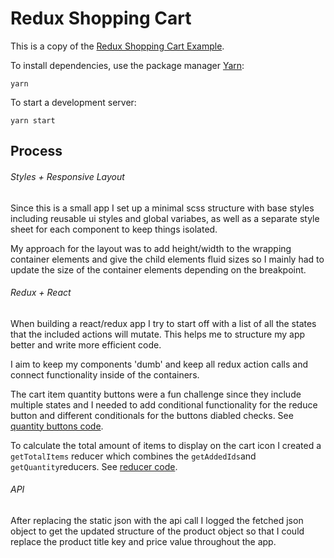 # Redux Shopping Cart

This is a copy of the [Redux Shopping Cart Example](https://github.com/reactjs/redux/tree/master/examples/shopping-cart).

To install dependencies, use the package manager [Yarn](https://yarnpkg.com/en/):

```
yarn
```

To start a development server:

```
yarn start
```

## Process

###### Styles + Responsive Layout

Since this is a small app I set up a minimal scss structure with base styles including reusable ui styles and global variabes, as well as a separate style sheet for each component to keep things isolated.

My approach for the layout was to add height/width to the wrapping container elements and give the child elements fluid sizes so I mainly had to update the size of the container elements depending on the breakpoint.


###### Redux + React

When building a react/redux app I try to start off with a list of all the states that the included actions will mutate. This helps me to structure my app better and write more efficient code. 

I aim to keep my components 'dumb' and keep all redux action calls and connect functionality inside of the containers.

The cart item quantity buttons were a fun challenge since they include multiple states and I needed to add conditional functionality for the reduce button and different conditionals for the buttons diabled checks. 
See [quantity buttons code](https://github.com/majsy/react-redux-cart/blob/972529384d58543616acf3f5e0723bf5605a2046/src/containers/CartItem.js#L25-L37).

To calculate the total amount of items to display on the cart icon I created a `getTotalItems` reducer which combines the `getAddedIds`and `getQuantity`reducers. 
See [reducer code](https://github.com/majsy/react-redux-cart/blob/972529384d58543616acf3f5e0723bf5605a2046/src/reducers/index.js#L28-L34).

 
###### API

After replacing the static json with the api call I logged the fetched json object to get the updated structure of the product object so that I could replace the product title key and price value throughout the app.